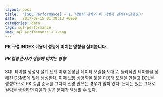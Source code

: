 ```yaml
---
layout: post
title:  "[SQL Performance] - 1. 식별자 관계와 비 식별자 관계(비진행중)"
date:   2017-09-15 01:30:13 +0800
categories: data
tags: sql-performance
img: sql-performance-1-1.png
---
```


**PK 구성 INDEX 이용이 성능에 미치는 영향을 살펴봅니다.**


##### PK컬럼 순서가 성능에 미치는 영향

SQL 테이블 생성시 설계 단계 이후 완성된 데이터 모델을 토대로, 물리적인 테이블을 정해진 DBMS에 맞게 생성한다. 이때 보통 상용화된 툴을 이용해 모델을 만들고 DDL을 생성하므로 PK 컬럼 순서를 그다지 신경 안쓰는 경우가 많이 있다. 문제는 있는 그대로 컬럼을 생성하면
다음과 같은 문제가 발생할 수 있다.

